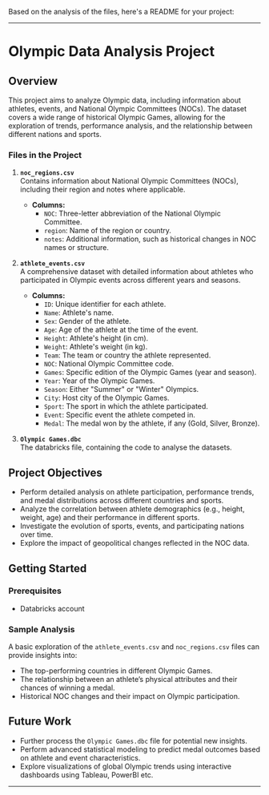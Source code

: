 Based on the analysis of the files, here's a README for your project:

---

# Olympic Data Analysis Project

## Overview

This project aims to analyze Olympic data, including information about athletes, events, and National Olympic Committees (NOCs). The dataset covers a wide range of historical Olympic Games, allowing for the exploration of trends, performance analysis, and the relationship between different nations and sports.

### Files in the Project

1. **`noc_regions.csv`**  
   Contains information about National Olympic Committees (NOCs), including their region and notes where applicable.
   - **Columns:**
     - `NOC`: Three-letter abbreviation of the National Olympic Committee.
     - `region`: Name of the region or country.
     - `notes`: Additional information, such as historical changes in NOC names or structure.

2. **`athlete_events.csv`**  
   A comprehensive dataset with detailed information about athletes who participated in Olympic events across different years and seasons.
   - **Columns:**
     - `ID`: Unique identifier for each athlete.
     - `Name`: Athlete's name.
     - `Sex`: Gender of the athlete.
     - `Age`: Age of the athlete at the time of the event.
     - `Height`: Athlete's height (in cm).
     - `Weight`: Athlete's weight (in kg).
     - `Team`: The team or country the athlete represented.
     - `NOC`: National Olympic Committee code.
     - `Games`: Specific edition of the Olympic Games (year and season).
     - `Year`: Year of the Olympic Games.
     - `Season`: Either "Summer" or "Winter" Olympics.
     - `City`: Host city of the Olympic Games.
     - `Sport`: The sport in which the athlete participated.
     - `Event`: Specific event the athlete competed in.
     - `Medal`: The medal won by the athlete, if any (Gold, Silver, Bronze).

3. **`Olympic Games.dbc`**  
   The databricks file, containing the code to analyse the datasets.
## Project Objectives

- Perform detailed analysis on athlete participation, performance trends, and medal distributions across different countries and sports.
- Analyze the correlation between athlete demographics (e.g., height, weight, age) and their performance in different sports.
- Investigate the evolution of sports, events, and participating nations over time.
- Explore the impact of geopolitical changes reflected in the NOC data.

## Getting Started

### Prerequisites

- Databricks account

### Sample Analysis

A basic exploration of the `athlete_events.csv` and `noc_regions.csv` files can provide insights into:
- The top-performing countries in different Olympic Games.
- The relationship between an athlete’s physical attributes and their chances of winning a medal.
- Historical NOC changes and their impact on Olympic participation.

## Future Work

- Further process the `Olympic Games.dbc` file for potential new insights.
- Perform advanced statistical modeling to predict medal outcomes based on athlete and event characteristics.
- Explore visualizations of global Olympic trends using interactive dashboards using Tableau, PowerBI etc.

---

